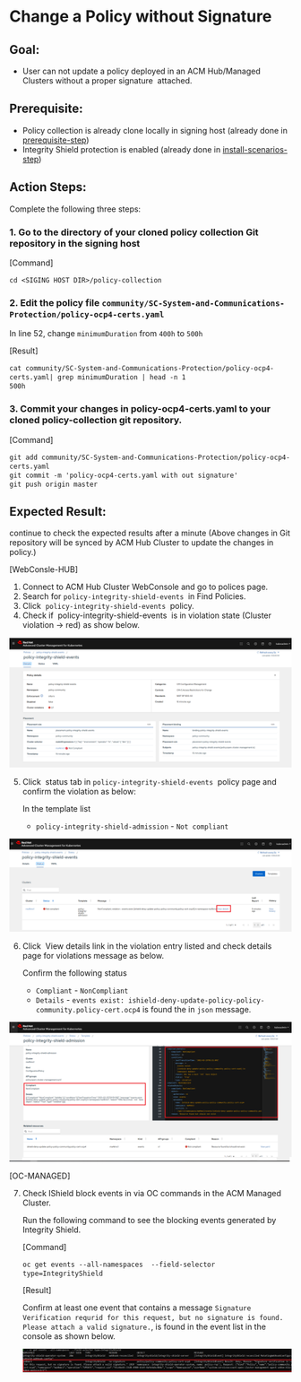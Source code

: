 # Change a Policy without Signature

## Goal:
- User can not update a policy deployed in an ACM Hub/Managed Clusters without a proper signature  attached.

## Prerequisite: 
- Policy collection is already clone locally in signing host (already done in [prerequisite-step](../prerequisite-setup/GIT_CLONE_POLICY_COLLECTION.md))
- Integrity Shield protection is enabled (already done in [install-scenarios-step](../01_install-scenarios/02_ENABLE_ISHIELD.md))
 
## Action Steps:

Complete the following three steps:

### 1. Go to the directory of your cloned policy collection Git repository in the signing host

   [Command]
   ```
   cd <SIGING HOST DIR>/policy-collection
   ```
   
   
### 2. Edit the policy file `community/SC-System-and-Communications-Protection/policy-ocp4-certs.yaml`
   
   In line 52, change `minimumDuration` from `400h` to `500h`

   [Result]
   ```
   cat community/SC-System-and-Communications-Protection/policy-ocp4-certs.yaml| grep minimumDuration | head -n 1
   500h
   ```
   
### 3. Commit your changes in policy-ocp4-certs.yaml to your cloned policy-collection git repository.

   [Command]
   ```
   git add community/SC-System-and-Communications-Protection/policy-ocp4-certs.yaml
   git commit -m 'policy-ocp4-certs.yaml with out signature'
   git push origin master
   ```
   
 
   
## Expected Result:

continue to check the expected results after a minute (Above changes in Git repository will be synced by ACM Hub Cluster to update the changes in policy.)
    
[WebConsle-HUB]

1. Connect to ACM Hub Cluster WebConsole and go to polices page.
2. Search for `policy-integrity-shield-events`  in Find Policies.  
3. Click  `policy-integrity-shield-events`  policy. 
4. Check if  policy-integrity-shield-events  is in violation state (Cluster violation -> red) as show below.
     
  ![Policy Violation](../images/policy-integrity-shield-status-violation.PNG)
    
5. Click  status tab in `policy-integrity-shield-events`  policy page and confirm the violation as below:
    
   In the template list
   - `policy-integrity-shield-admission` - `Not compliant`

  ![Policy Violation Status](../images/policy-integrity-shield-status-violation-statys.PNG) 
  
6. Click  View details link in the violation entry listed and check details page for violations message as below.
  
   Confirm the following status
   - `Compliant` - `NonCompliant`
   - `Details` - `events exist: ishield-deny-update-policy-policy-community.policy-cert.ocp4` is found the in `json` message.
  
  ![Policy Violation Status Detail](../images/policy-integrity-shield-status-violation-status-detail.PNG)  
   
[OC-MANAGED]

7. Check IShield block events in via OC commands in the ACM Managed Cluster.

   Run the following command to see the blocking events generated by Integrity Shield.
   
   [Command]
   ```
   oc get events --all-namespaces  --field-selector type=IntegrityShield
   ```
   
   [Result]
   
   Confirm at least one event that contains a message `Signature Verification requrid for this request, but no signature is found. Please attach a valid signature.`, is found in the event list in the console as shown below.
   
   ![Block Events](../images/ishield-log.PNG)
